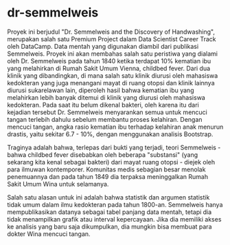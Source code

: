 # dr-semmelweis
Proyek ini berjudul "Dr. Semmelweis and the Discovery of Handwashing", merupakan salah satu Premium Project dalam Data Scientist Career Track oleh DataCamp.
Data mentah yang digunakan diambil dari publikasi Semmelweis. Proyek ini akan membahas salah satu peristiwa yang dialami oleh Dr. Semmelweis pada tahun 1840 ketika terdapat 10% kematian ibu yang melahirkan di Rumah Sakit Umum Vienna, childbed fever.
Dari dua klinik yang dibandingkan, di mana salah satu klinik diurusi oleh mahasiswa kedokteran yang juga menangani mayat di ruang otopsi dan klinik lainnya diurusi sukarelawan lain, diperoleh hasil bahwa kematian ibu yang melahirkan lebih banyak ditemui di klinik yang diurusi oleh mahasiswa kedokteran.
Pada saat itu belum dikenal bakteri, oleh karena itu dari kejadian tersebut Dr. Semmelweis menyarankan semua untuk mencuci tangan terlebih dahulu sebelum membantu proses kelahiran.
Dengan mencuci tangan, angka rasio kematian ibu terhadap kelahiran anak menurun drastis, yaitu sekitar 6.7 - 10%, dengan menggunakan analisis Bootstrap.

Traginya adalah bahwa, terlepas dari bukti yang terjadi, teori Semmelweis - bahwa childbed fever disebabkan oleh beberapa "substansi" (yang sekarang kita kenal sebagai bakteri) dari mayat ruang otopsi - diejek oleh para ilmuwan kontemporer. Komunitas medis sebagian besar menolak penemuannya dan pada tahun 1849 dia terpaksa meninggalkan Rumah Sakit Umum Wina untuk selamanya.

Salah satu alasan untuk ini adalah bahwa statistik dan argumen statistik tidak umum dalam ilmu kedokteran pada tahun 1800-an. Semmelweis hanya mempublikasikan datanya sebagai tabel panjang data mentah, tetapi dia tidak menampilkan grafik atau interval kepercayaan. Jika dia memiliki akses ke analisis yang baru saja dikumpulkan, dia mungkin bisa membuat para dokter Wina mencuci tangan.
